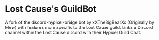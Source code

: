 # Lost Cause's GuildBot

A fork of the discord-hypixel-bridge bot by xXTheBigBearXx (Originally by Mew) with features more specific to the Lost Cause guild.
Links a Discord channel within the Lost Cause discord with their Hypixel Guild Chat.
